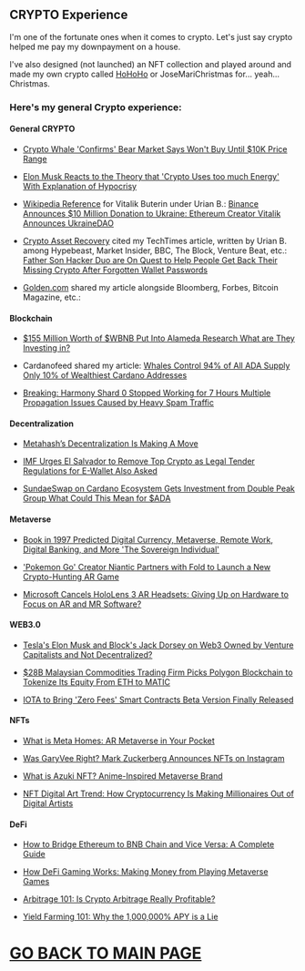 ## CRYPTO Experience

I'm one of the fortunate ones when it comes to crypto. Let's just say crypto helped me pay my downpayment on a house.

I've also designed (not launched) an NFT collection and played around and made my own crypto called [HoHoHo](https://bscscan.com/token/0x15298CC571979A3705A16ec008d0Ca1CC4BB1351) or JoseMariChristmas for... yeah... Christmas.

### Here's my general Crypto experience:

#### General CRYPTO

- [Crypto Whale 'Confirms' Bear Market Says Won't Buy Until $10K Price Range](https://www.techtimes.com/articles/265731/20210922/crypto-whale-confirms-bear-market-says-wont-buy-until-10k-price-range.htm)

- [Elon Musk Reacts to the Theory that 'Crypto Uses too much Energy' With Explanation of Hypocrisy](https://www.techtimes.com/articles/259727/20210430/elon-musk-reacts-to-theory-that-crypto-uses-too-much-energy-with-explanation-of-hypocrisy.htm)

- [Wikipedia Reference](https://en.wikipedia.org/wiki/Vitalik_Buterin) for Vitalik Buterin under Urian B.: [Binance Announces $10 Million Donation to Ukraine: Ethereum Creator Vitalik Announces UkraineDAO]((https://www.techtimes.com/articles/272352/20220227/breaking-binance-announces-10-million-donation-ukraine-ethereum-creator-vitalik.htm))

- [Crypto Asset Recovery](https://cryptoassetrecovery.com/press) cited my TechTimes article, written by Urian B. among Hypebeast, Market Insider, BBC, The Block, Venture Beat, etc.: [Father Son Hacker Duo are On Quest to Help People Get Back Their Missing Crypto After Forgotten Wallet Passwords](https://www.techtimes.com/articles/265583/20210919/father-son-hacker-duo-are-on-quest-to-help-people-get-back-their-missing-crypto-after-forgotten-wallet-passwords.htm)

- [Golden.com](https://golden.com/wiki/Alameda_Research-9944XGD) shared my article alongside Bloomberg, Forbes, Bitcoin Magazine, etc.:  


#### Blockchain

- [$155 Million Worth of $WBNB Put Into Alameda Research What are They Investing in?](https://www.techtimes.com/articles/265046/20210906/crypto-watch-155-million-worth-of-wbnb-put-into-alameda-research-what-are-they-investing-in.htm)

- Cardanofeed shared my article: [Whales Control 94% of All ADA Supply Only 10% of Wealthiest Cardano Addresses](https://cardanofeed.com/whales-control-94-of-all-ada-supply-only-10-of-wealthiest-cardano-addresses-27631.html)

- [Breaking: Harmony Shard 0 Stopped Working for 7 Hours Multiple Propagation Issues Caused by Heavy Spam Traffic](https://www.techtimes.com/articles/270569/20220114/breaking-harmony-shard-0-stopped-working-7-hours-multiple-propagation.htm)


#### Decentralization

- [Metahash’s Decentralization Is Making A Move](https://www.techvisibility.com/2021/04/30/metahashs-decentralization-is-making-a-move/)

- [IMF Urges El Salvador to Remove Top Crypto as Legal Tender Regulations for E-Wallet Also Asked](https://www.techtimes.com/articles/271020/20220125/imf-urges-el-salvador-to-remove-top-crypto-as-legal-tender-regulations-for-e-wallet-also-asked.htm)

- [SundaeSwap on Cardano Ecosystem Gets Investment from Double Peak Group What Could This Mean for $ADA](https://www.techtimes.com/articles/265679/20210922/sundaeswap-on-cardano-ecosystem-gets-investment-from-double-peak-group-what-could-this-mean-for-ada.htm)


#### Metaverse

- [Book in 1997 Predicted Digital Currency, Metaverse, Remote Work, Digital Banking, and More 'The Sovereign Individual'](https://www.techtimes.com/articles/270028/20220104/book-in-1997-predicted-digital-currency-metaverse-remote-work-digital-banking-and-more-the-sovereign-individual.htm)

- ['Pokemon Go' Creator Niantic Partners with Fold to Launch a New Crypto-Hunting AR Game](https://www.techtimes.com/articles/268737/20211130/pokemon-go-creator-niantic-partners-with-fold-to-launch-a-new-crypto-hunting-ar-game.htm)

- [Microsoft Cancels HoloLens 3 AR Headsets: Giving Up on Hardware to Focus on AR and MR Software?](https://www.techtimes.com/articles/271360/20220203/microsoft-cancels-hololens-3-ar-headsets-giving-up-on-hardware-to-focus-on-ar-and-mr-software.htm)


#### WEB3.0

- [Tesla's Elon Musk and Block's Jack Dorsey on Web3 Owned by Venture Capitalists and Not Decentralized?](https://www.techtimes.com/articles/269624/20211221/teslas-elon-musk-blocks-jack-dorsey-web3-owned-venture-capitalists.htm)

- [$28B Malaysian Commodities Trading Firm Picks Polygon Blockchain to Tokenize Its Equity From ETH to MATIC](https://www.techtimes.com/articles/267658/20211106/28b-malaysian-commodities-trading-firm-picks-polygon-blockchain-to-tokenize-its-equity-from-eth-to-matic.htm)

- [IOTA to Bring 'Zero Fees' Smart Contracts Beta Version Finally Released](https://www.techtimes.com/articles/266946/20211021/iota-to-bring-zero-fees-smart-contracts-beta-version-finally-released.htm)


#### NFTs

- [What is Meta Homes: AR Metaverse in Your Pocket](https://www.metaroids.com/learn/what-is-meta-homes-ar-metaverse-in-your-pocket/)

- [Was GaryVee Right? Mark Zuckerberg Announces NFTs on Instagram](https://www.techtimes.com/articles/273039/20220316/was-garyvee-right-mark-zuckerberg-announces-nfts-on-instagram.htm)

- [What is Azuki NFT? Anime-Inspired Metaverse Brand](https://www.metaroids.com/learn/what-is-azuki-nft/)

- [NFT Digital Art Trend: How Cryptocurrency Is Making Millionaires Out of Digital Artists](https://www.itechpost.com/articles/104888/20210303/nft-digital-art-trend-cryptocurrency-making-millionaires-out-artists.htm)

#### DeFi

- [How to Bridge Ethereum to BNB Chain and Vice Versa: A Complete Guide](https://metaroids.com/learn/how-to-bridge-ethereum-to-bnb-chain-and-vice-versa-a-complete-guide/)

- [How DeFi Gaming Works: Making Money from Playing Metaverse Games](https://metaroids.com/learn/how-defi-gaming-works-making-money-from-playing-metaverse-games/)

- [Arbitrage 101: Is Crypto Arbitrage Really Profitable?](https://metaroids.com/learn/arbitrage-101-is-crypto-arbitrage-really-profitable/)

- [Yield Farming 101: Why the 1,000,000% APY is a Lie](https://metaroids.com/learn/yield-farming-101-why-the-1000000-apy-is-a-lie/)


# [GO BACK TO MAIN PAGE](https://writerzzub.github.io/)
